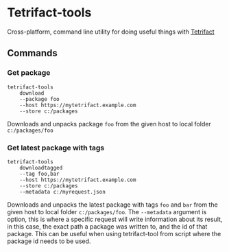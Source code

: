 # Tetrifact-tools

Cross-platform, command line utility for doing useful things with [Tetrifact](https://github.com/shukriadams/tetrifact)

## Commands

### Get package

    tetrifact-tools 
        download
        --package foo 
        --host https://mytetrifact.example.com 
        --store c:/packages

Downloads and unpacks package `foo` from the given host to local folder `c:/packages/foo`

### Get latest package with tags

    tetrifact-tools 
        downloadtagged 
        --tag foo,bar 
        --host https://mytetrifact.example.com 
        --store c:/packages 
        --metadata c:/myrequest.json

Downloads and unpacks the latest package with tags `foo` and `bar` from the given host to local folder `c:/packages/foo`. The `--metadata` argument is option, this is where a specific request will write information about its result, in this case, the exact path a package was written to, and the id of that package. This can be useful when using tetrifact-tool from script where the package id needs to be used.
